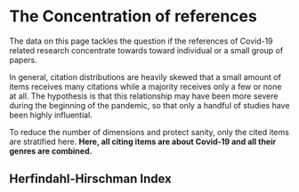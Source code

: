 # The Concentration of references
The data on this page tackles the question if the references of Covid-19 related research concentrate towards toward individual or a small group of papers. 

In general, citation distributions are heavily skewed that a small amount of items receives many citations while a majority receives only a few or none at all. The hypothesis is that this relationship may have been more severe during the beginning of the pandemic, so that only a handful of studies have been highly influential.

To reduce the number of dimensions and protect sanity, only the cited items are stratified here. **Here, all citing items are about Covid-19 and all their genres are combined.**

## Herfindahl-Hirschman Index